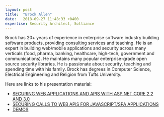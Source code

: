 ```yaml
---
layout: post
title:  "Brock Allen"
date:   2018-09-27 11:48:33 +0400
expertise: Security Architect, Solliance
---
```


Brock has 20+ years of experience in enterprise software industry building software products, providing consulting services and teaching. He is an expert in building web/mobile applications and security across many verticals (food, pharma, banking, healthcare, high-tech, government and communications). He maintains many popular enterprise-grade open source security libraries. He is passionate about security, teaching and spending time with his family. Brock has degrees in Computer Science, Electrical Engineering and Religion from Tufts University.

Here are links to his presentation material:

- [SECURING WEB APPLICATIONS AND APIS WITH ASP.NET CORE 2.2 AND 3.0](https://devintxcontent.blob.core.windows.net/showcontent/Speaker%20Presentations%20Spring%202019/Securing%20Web%20Applications%20and%20APIs%20with%20ASP.NET%20Core%202.2%20and%203.0.pdf)
- [SECURING CALLS TO WEB APIS FOR JAVASCRIPT/SPA APPLICATIONS](https://devintxcontent.blob.core.windows.net/showcontent/Speaker%20Presentations%20Spring%202019/Brent%20Ozar%20-%20Dynamic%20SQL%20Pro%20Tips.sql)
- [DEMOS](https://1drv.ms/u/s!AjXKCyy1XZYBkHvCu7VM4qG309_8?e=7EVE6x)
